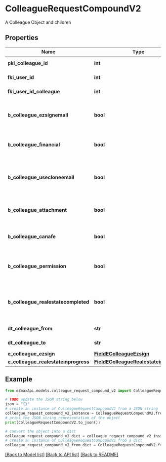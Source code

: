 # ColleagueRequestCompoundV2

A Colleague Object and children

## Properties

Name | Type | Description | Notes
------------ | ------------- | ------------- | -------------
**pki_colleague_id** | **int** | The unique ID of the Colleague | [optional] 
**fki_user_id** | **int** | The unique ID of the User | 
**fki_user_id_colleague** | **int** | The unique ID of the User | 
**b_colleague_ezsignemail** | **bool** | Whether the email can be used by the cloning user in Ezsign | 
**b_colleague_financial** | **bool** | Whether the cloning user has access to the financial | 
**b_colleague_usecloneemail** | **bool** | Whether the cloning user has access to the cloned user email to send communications | 
**b_colleague_attachment** | **bool** | Whether the cloning user has access to the attachment | 
**b_colleague_canafe** | **bool** | Whether the cloning user has access to canafe | 
**b_colleague_permission** | **bool** | Whether the cloning user copies the permission of the cloned user | 
**b_colleague_realestatecompleted** | **bool** | Whether if the cloning user has access to the completed folders in real estate | 
**dt_colleague_from** | **str** | The from of the Colleague | [optional] 
**dt_colleague_to** | **str** | The to of the Colleague | [optional] 
**e_colleague_ezsign** | [**FieldEColleagueEzsign**](FieldEColleagueEzsign.md) |  | 
**e_colleague_realestateinprogress** | [**FieldEColleagueRealestateinprogess**](FieldEColleagueRealestateinprogess.md) |  | 

## Example

```python
from eZmaxApi.models.colleague_request_compound_v2 import ColleagueRequestCompoundV2

# TODO update the JSON string below
json = "{}"
# create an instance of ColleagueRequestCompoundV2 from a JSON string
colleague_request_compound_v2_instance = ColleagueRequestCompoundV2.from_json(json)
# print the JSON string representation of the object
print(ColleagueRequestCompoundV2.to_json())

# convert the object into a dict
colleague_request_compound_v2_dict = colleague_request_compound_v2_instance.to_dict()
# create an instance of ColleagueRequestCompoundV2 from a dict
colleague_request_compound_v2_from_dict = ColleagueRequestCompoundV2.from_dict(colleague_request_compound_v2_dict)
```
[[Back to Model list]](../README.md#documentation-for-models) [[Back to API list]](../README.md#documentation-for-api-endpoints) [[Back to README]](../README.md)


